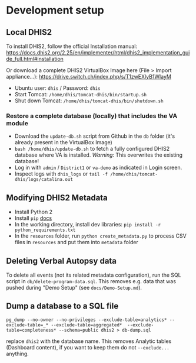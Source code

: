 # Development setup

## Local DHIS2

To install DHIS2, follow the official Installation manual: https://docs.dhis2.org/2.25/en/implementer/html/dhis2_implementation_guide_full.html#installation

Or download a complete DHIS2 VirtualBox Image here (File > Import appliance...): https://drive.switch.ch/index.php/s/T1zwEXlyB1WlayM

- Ubuntu user: `dhis` / Password: `dhis`
- Start Tomcat: `/home/dhis/tomcat-dhis/bin/startup.sh`
- Shut down Tomcat: `/home/dhis/tomcat-dhis/bin/shutdown.sh`

### Restore a complete database (locally) that includes the VA module

- Download the `update-db.sh` script from Github in the `db` folder (it's already present in the VirtualBox Image)
- `bash /home/dhis/update-db.sh` to fetch a fully configured DHIS2 database where VA is installed. *Warning*: This overwrites the existing database!
- Log in with `admin` / `District1` or `va-demo` as indicated in Login screen.
- Inspect logs with `dhis_logs` or `tail -f /home/dhis/tomcat-dhis/logs/catalina.out`

## Modifying DHIS2 Metadata

- Install Python 2
- Install `pip` [docs](https://pip.pypa.io/en/stable/installing/)
- In the working directory, install dev libraries: `pip install -r python_requirements.txt`
- In the `resources` folder, run `python create_metadata.py` to process CSV files in `resources` and put them into `metadata` folder

## Deleting Verbal Autopsy data

To delete all events (not its related metadata configuration), run the SQL script in `db/delete-program-data.sql`. This removes e.g. data that was pushed during "Demo Setup" (see `docs/Demo-Setup.md`).

## Dump a database to a SQL file

```
pg_dump --no-owner --no-privileges --exclude-table=analytics* --exclude-table=_* --exclude-table=aggregated*  --exclude-table=completeness* --schema=public dhis2 > db-dump.sql
```
replace `dhis2` with the database name. This removes Analytic tables (Dashboard content), if you want to keep them do not `--exclude...` anything.
